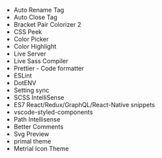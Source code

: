 - Auto Rename Tag
- Auto Close Tag
- Bracket Pair Colorizer 2
- CSS Peek
- Color Picker
- Color Highlight
- Live Server
- Live Sass Compiler
- Prettier - Code formatter
- ESLint
- DotENV
- Setting sync
- SCSS IntelliSense
- ES7 React/Redux/GraphQL/React-Native snippets
- vscode-styled-components
- Path Intellisense
- Better Comments
- Svg Preview
- primal theme
- Metrial Icon Theme
